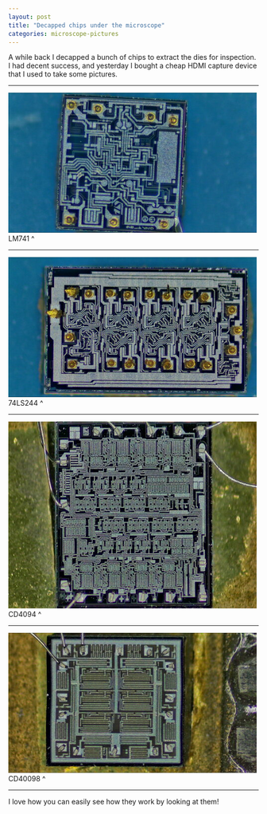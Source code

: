 ```yaml
---
layout: post
title: "Decapped chips under the microscope"
categories: microscope-pictures
---
```


A while back I decapped a bunch of chips to extract the dies for inspection. I had decent success, and yesterday I bought a cheap HDMI capture device that I used to take some pictures.

___

![LM741](/assets/images/preview/741.jpg)
LM741 ^

___

![74LS244](/assets/images/preview/244.jpg)
74LS244 ^

___

![CD4094](/assets/images/preview/4094.jpg)
CD4094 ^

___

![CD40098](/assets/images/preview/40098.jpg)
CD40098 ^

___

I love how you can easily see how they work by looking at them!
